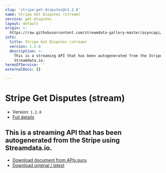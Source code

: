 ```yaml
---
slug: 'stripe:get-disputes@v1.2.0'
name: Stripe Get Disputes (stream)
service: get-disputes
layout: default
origin: >-
  https://raw.githubusercontent.com/streamdata-gallery-master/asyncapi/master/_listings/stripe/stripe-get-disputes-stream-async.md
info:
  title: Stripe Get Disputes (stream)
  version: 1.2.0
  description: >-
    This is a streaming API that has been autogenerated from the Stripe using
    Streamdata.io.
termsOfService: ''
externalDocs: {}

---
```

# Stripe Get Disputes (stream)

* Version: `1.2.0`
* [Full details](../html/stripe:get-disputes@v1.2.0.html)




## This is a streaming API that has been autogenerated from the Stripe using Streamdata.io.



* [Download document from APIs.guru](https://raw.githubusercontent.com/APIs-guru/asyncapi-directory/master/docs/APIs/stripe%3Aget-disputes%40v1.2.0.yaml)
* [Download original / latest](https://raw.githubusercontent.com/streamdata-gallery-master/asyncapi/master/_listings/stripe/stripe-get-disputes-stream-async.md)

<script type="application/ld+json">
{
  "@context": "http://schema.org/",
  "@type": "WebAPI",
  "description": "This is a streaming API that has been autogenerated from the Stripe using Streamdata.io.",
  "documentation": "",

  "name": "Stripe Get Disputes (stream)"
}
</script>
